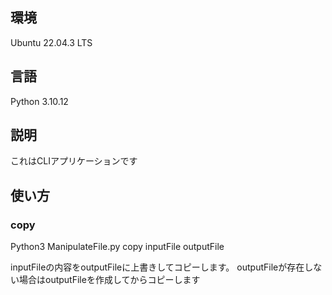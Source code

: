 ## 環境
Ubuntu 22.04.3 LTS

## 言語
Python  3.10.12

## 説明
これはCLIアプリケーションです


## 使い方

### copy
Python3 ManipulateFile.py copy inputFile outputFile

inputFileの内容をoutputFileに上書きしてコピーします。
outputFileが存在しない場合はoutputFileを作成してからコピーします
